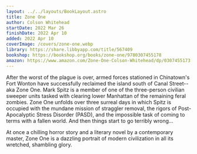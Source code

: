 ```yaml
---
layout: ../../layouts/BookLayout.astro
title: Zone One
author: Colson Whitehead
startDate: 2022 Mar 26
finishDate: 2022 Apr 10
added: 2022 Apr 10
coverImage: /covers/zone-one.webp
library: https://share.libbyapp.com/title/567409
bookshop: https://bookshop.org/books/zone-one/9780307455178
amazon: https://www.amazon.com/Zone-One-Colson-Whitehead/dp/0307455173
---
```


After the worst of the plague is over, armed forces stationed in Chinatown's Fort Wonton have successfully reclaimed the island south of Canal Street--aka Zone One. Mark Spitz is a member of one of the three-person civilian sweeper units tasked with clearing lower Manhattan of the remaining feral zombies. Zone One unfolds over three surreal days in which Spitz is occupied with the mundane mission of straggler removal, the rigors of Post-Apocalyptic Stress Disorder (PASD), and the impossible task of coming to terms with a fallen world. And then things start to go terribly wrong...

At once a chilling horror story and a literary novel by a contemporary master, Zone One is a dazzling portrait of modern civilization in all its wretched, shambling glory.

<!-- ### Notes & Highlights -->
